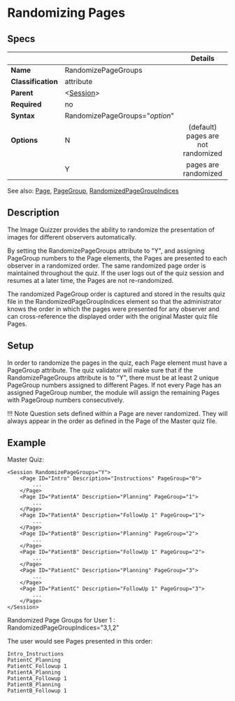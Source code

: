 # Randomizing Pages

## Specs

| || Details |
|---|---|:---:|
| **Name** | RandomizePageGroups ||
| **Classification** | attribute ||
| **Parent** | <[Session](index.md)\> ||
| **Required** | no ||
| **Syntax** | RandomizePageGroups="*option*" ||
| **Options** | N | (default) pages are not randomized |
|             | Y | pages are randomized |


See also:  [Page](../page/index.md), [PageGroup](../page/pagegroup.md),  [RandomizedPageGroupIndices](../../results.md#randomizedpagegroupindices)

## Description

The Image Quizzer provides the ability to randomize the presentation of images for different observers automatically.

By setting the RandomizePageGroups attribute to "Y", and assigning PageGroup numbers 
to the Page elements, the Pages are presented to each observer in a randomized order. 
The same randomized page order is maintained throughout the quiz.
If the user logs out of the quiz session and resumes at a later time, the Pages are not re-randomized.

The randomized PageGroup order is captured and stored in the results quiz file in the RandomizedPageGroupIndices element 
so that the administrator knows the order in which the pages were presented for any observer and can cross-reference the displayed order 
with the original Master quiz file Pages.


## Setup

In order to randomize the pages in the quiz, each Page element must have a PageGroup attribute.
The quiz validator will make sure that if the RandomizePageGroups attribute is to "Y", there must be at least 2 unique PageGroup numbers
assigned to different Pages. If not every Page has an assigned PageGroup number, the module will assign the remaining Pages with PageGroup 
numbers consecutively. 

!!! Note
    Question sets defined within a Page are never randomized. They will always appear in the order
    as defined in the Page of the Master quiz file.


## Example

Master Quiz:

```
<Session RandomizePageGroups="Y">
	<Page ID="Intro" Description="Instructions" PageGroup="0">
		...
	</Page>
	<Page ID="PatientA" Description="Planning" PageGroup="1">
		...
	</Page>
	<Page ID="PatientA" Description="FollowUp 1" PageGroup="1">
		...
	</Page>
	<Page ID="PatientB" Description="Planning" PageGroup="2">
		...
	</Page>
	<Page ID="PatientB" Description="FollowUp 1" PageGroup="2">
		...
	</Page>
	<Page ID="PatientC" Description="Planning" PageGroup="3">
		...
	</Page>
	<Page ID="PatientC" Description="FollowUp 1" PageGroup="3">
		...
	</Page>
</Session>
```


Randomized Page Groups for User 1 :  RandomizedPageGroupIndices="3,1,2"

The user would see Pages presented in this order:

```
Intro_Instructions
PatientC_Planning
PatientC_Followup 1
PatientA_Planning
PatientA_Followup 1
PatientB_Planning
PatientB_Followup 1
```

